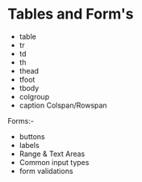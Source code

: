 






# Tables and Form's

- table
- tr
- td
- th
- thead
- tfoot
- tbody
- colgroup
- caption
  Colspan/Rowspan

Forms:-

- buttons
- labels
- Range & Text Areas
- Common input types
- form validations
